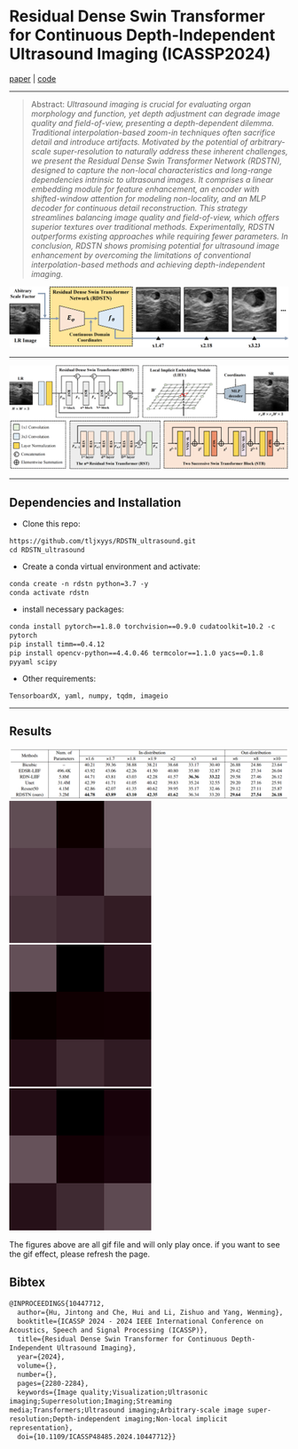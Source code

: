 # Residual Dense Swin Transformer for Continuous Depth-Independent Ultrasound Imaging (ICASSP2024)
[paper](https://ieeexplore.ieee.org/document/10447712) | [code](https://github.com/tljxyys/RDSTN_ultrasound)
***
>Abstract: _Ultrasound imaging is crucial for evaluating organ morphology and function, yet depth adjustment can degrade image quality and field-of-view, presenting a depth-dependent dilemma. 
Traditional interpolation-based zoom-in techniques often sacrifice detail and introduce artifacts. Motivated by the potential of arbitrary-scale super-resolution to naturally address these 
inherent challenges, we present the Residual Dense Swin Transformer Network (RDSTN), designed to capture the non-local characteristics and long-range dependencies intrinsic to ultrasound images.
It comprises a linear embedding module for feature enhancement, an encoder with shifted-window attention for modeling non-locality, and an MLP decoder for continuous detail reconstruction. 
This strategy streamlines balancing image quality and field-of-view, which offers superior textures over traditional methods. Experimentally, RDSTN outperforms existing approaches while requiring 
fewer parameters. In conclusion, RDSTN shows promising potential for ultrasound image enhancement by overcoming the limitations of conventional interpolation-based methods and achieving depth-independent imaging._
>
![image](https://github.com/tljxyys/RDSTN_ultrasound/blob/main/fig/Figure%201.png)
***
![image](https://github.com/tljxyys/RDSTN_ultrasound/blob/main/fig/Figure%202.png)
***
## Dependencies and Installation
* Clone this repo:
```
https://github.com/tljxyys/RDSTN_ultrasound.git
cd RDSTN_ultrasound
```
* Create a conda virtual environment and activate:
```
conda create -n rdstn python=3.7 -y
conda activate rdstn
```
* install necessary packages:
```
conda install pytorch==1.8.0 torchvision==0.9.0 cudatoolkit=10.2 -c pytorch
pip install timm==0.4.12
pip install opencv-python==4.4.0.46 termcolor==1.1.0 yacs==0.1.8 pyyaml scipy
```
* Other requirements:
```
TensorboardX, yaml, numpy, tqdm, imageio
```
***
## Results
![image](https://github.com/tljxyys/RDSTN_ultrasound/blob/main/fig/Figure%203.png)
<img src="https://github.com/tljxyys/RDSTN_ultrasound/blob/main/fig/1215.gif" onload="this.onload=null;this.play();" /> <img src="https://github.com/tljxyys/RDSTN_ultrasound/blob/main/fig/1220.gif" onload="this.onload=null;this.play();" /> <img src="https://github.com/tljxyys/RDSTN_ultrasound/blob/main/fig/1222.gif" onload="this.onload=null;this.play();" />

The figures above are all gif file and will only play once. if you want to see the gif effect, please refresh the page.

## Bibtex
```
@INPROCEEDINGS{10447712,
  author={Hu, Jintong and Che, Hui and Li, Zishuo and Yang, Wenming},
  booktitle={ICASSP 2024 - 2024 IEEE International Conference on Acoustics, Speech and Signal Processing (ICASSP)}, 
  title={Residual Dense Swin Transformer for Continuous Depth-Independent Ultrasound Imaging}, 
  year={2024},
  volume={},
  number={},
  pages={2280-2284},
  keywords={Image quality;Visualization;Ultrasonic imaging;Superresolution;Imaging;Streaming media;Transformers;Ultrasound imaging;Arbitrary-scale image super-resolution;Depth-independent imaging;Non-local implicit representation},
  doi={10.1109/ICASSP48485.2024.10447712}}
```
